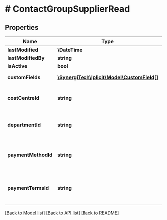 # # ContactGroupSupplierRead

## Properties

Name | Type | Description | Notes
------------ | ------------- | ------------- | -------------
**lastModified** | **\DateTime** |  | [optional]
**lastModifiedBy** | **string** |  | [optional]
**isActive** | **bool** |  | [optional]
**customFields** | [**\SynergiTech\Iplicit\Model\CustomField[]**](CustomField.md) | Custom fields | [optional]
**costCentreId** | **string** | Cost Centre default for the contact group | [optional]
**departmentId** | **string** | Department default for the contact group | [optional]
**paymentMethodId** | **string** | Payment method default for the contact group | [optional]
**paymentTermsId** | **string** | Payment terms default for the contact group | [optional]

[[Back to Model list]](../../README.md#models) [[Back to API list]](../../README.md#endpoints) [[Back to README]](../../README.md)
